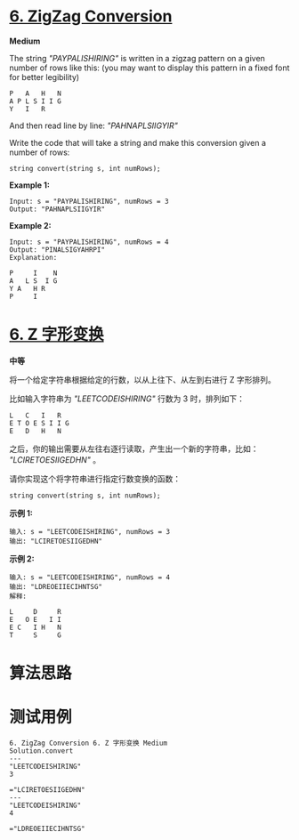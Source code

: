 # [6. ZigZag Conversion][enTitle]

**Medium**

The string  *"PAYPALISHIRING"*  is written in a zigzag pattern on a given number of rows like this: (you may want to display this pattern in a fixed font for better legibility)

```
P   A   H   N
A P L S I I G
Y   I   R

```

And then read line by line:  *"PAHNAPLSIIGYIR"* 

Write the code that will take a string and make this conversion given a number of rows:

```
string convert(string s, int numRows);
```

**Example 1:** 

```
Input: s = "PAYPALISHIRING", numRows = 3
Output: "PAHNAPLSIIGYIR"

```

**Example 2:** 

```
Input: s = "PAYPALISHIRING", numRows = 4
Output: "PINALSIGYAHRPI"
Explanation:

P     I    N
A   L S  I G
Y A   H R
P     I
```
# [6. Z 字形变换][cnTitle]

**中等**

将一个给定字符串根据给定的行数，以从上往下、从左到右进行 Z 字形排列。

比如输入字符串为  *"LEETCODEISHIRING"*  行数为 3 时，排列如下：

```
L   C   I   R
E T O E S I I G
E   D   H   N

```

之后，你的输出需要从左往右逐行读取，产生出一个新的字符串，比如： *"LCIRETOESIIGEDHN"* 。

请你实现这个将字符串进行指定行数变换的函数：

```
string convert(string s, int numRows);
```

**示例 1:** 

```
输入: s = "LEETCODEISHIRING", numRows = 3
输出: "LCIRETOESIIGEDHN"

```

**示例 2:** 

```
输入: s = "LEETCODEISHIRING", numRows = 4
输出: "LDREOEIIECIHNTSG"
解释:

L     D     R
E   O E   I I
E C   I H   N
T     S     G
```


# 算法思路

# 测试用例
```
6. ZigZag Conversion 6. Z 字形变换 Medium
Solution.convert
---
"LEETCODEISHIRING"
3

="LCIRETOESIIGEDHN"
---
"LEETCODEISHIRING"
4

="LDREOEIIECIHNTSG"
```

[enTitle]: https://leetcode.com/problems/zigzag-conversion/
[cnTitle]: https://leetcode-cn.com/problems/zigzag-conversion/
